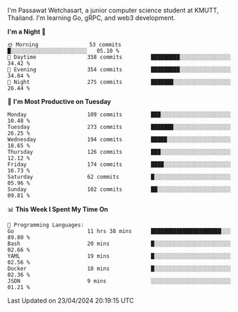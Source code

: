
I'm Passawat Wetchasart, a junior computer science student at KMUTT, Thailand. I'm learning Go, gRPC, and web3 development.



<!--START_SECTION:waka-->
**I'm a Night 🦉** 

```text
🌞 Morning                53 commits          █░░░░░░░░░░░░░░░░░░░░░░░░   05.10 % 
🌆 Daytime                358 commits         █████████░░░░░░░░░░░░░░░░   34.42 % 
🌃 Evening                354 commits         █████████░░░░░░░░░░░░░░░░   34.04 % 
🌙 Night                  275 commits         ███████░░░░░░░░░░░░░░░░░░   26.44 % 
```
📅 **I'm Most Productive on Tuesday** 

```text
Monday                   109 commits         ███░░░░░░░░░░░░░░░░░░░░░░   10.48 % 
Tuesday                  273 commits         ███████░░░░░░░░░░░░░░░░░░   26.25 % 
Wednesday                194 commits         █████░░░░░░░░░░░░░░░░░░░░   18.65 % 
Thursday                 126 commits         ███░░░░░░░░░░░░░░░░░░░░░░   12.12 % 
Friday                   174 commits         ████░░░░░░░░░░░░░░░░░░░░░   16.73 % 
Saturday                 62 commits          █░░░░░░░░░░░░░░░░░░░░░░░░   05.96 % 
Sunday                   102 commits         ██░░░░░░░░░░░░░░░░░░░░░░░   09.81 % 
```


📊 **This Week I Spent My Time On** 

```text
💬 Programming Languages: 
Go                       11 hrs 38 mins      ██████████████████████░░░   89.80 % 
Bash                     20 mins             █░░░░░░░░░░░░░░░░░░░░░░░░   02.66 % 
YAML                     19 mins             █░░░░░░░░░░░░░░░░░░░░░░░░   02.56 % 
Docker                   18 mins             █░░░░░░░░░░░░░░░░░░░░░░░░   02.36 % 
JSON                     9 mins              ░░░░░░░░░░░░░░░░░░░░░░░░░   01.21 % 
```


 Last Updated on 23/04/2024 20:19:15 UTC
<!--END_SECTION:waka-->

<!--
**markpassawat/markpassawat** is a ✨ _special_ ✨ repository because its `README.md` (this file) appears on your GitHub profile.

Here are some ideas to get you started:

- 🔭 I’m currently working on ...
- 🌱 I’m currently learning ...
- 👯 I’m looking to collaborate on ...
- 🤔 I’m looking for help with ...
- 💬 Ask me about ...
- 📫 How to reach me: ...
- 😄 Pronouns: He/Him
- ⚡ Fun fact: ...
-->
